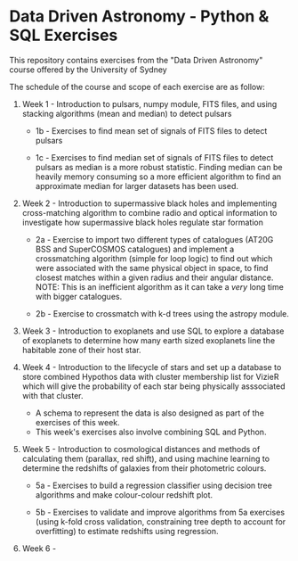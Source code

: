 # Data Driven Astronomy - Python & SQL Exercises

This repository contains exercises from the "Data Driven Astronomy" course offered by the University of Sydney

The schedule of the course and scope of each exercise are as follow:

1. Week 1 - Introduction to pulsars, numpy module, FITS files, and using stacking algorithms (mean and median) to detect pulsars

   - 1b - Exercises to find mean set of signals of FITS files to detect pulsars

   - 1c - Exercises to find median set of signals of FITS files to detect pulsars as median is a more robust statistic. Finding median can be heavily memory consuming so a more efficient algorithm to find an approximate median for larger datasets has been used.

2. Week 2 - Introduction to supermassive black holes and implementing cross-matching algorithm to combine radio and optical information to investigate how supermassive black holes regulate star formation

   - 2a - Exercise to import two different types of catalogues (AT20G BSS and SuperCOSMOS catalogues) and implement a crossmatching algorithm (simple for loop logic) to find out which were associated with the same physical object in space, to find closest matches within a given radius and their angular distance.
     NOTE: This is an inefficient algorithm as it can take a _very_ long time with bigger catalogues.

   - 2b - Exercise to crossmatch with k-d trees using the astropy module.

3. Week 3 - Introduction to exoplanets and use SQL to explore a database of exoplanets to determine how many earth sized exoplanets line the habitable zone of their host star.

4. Week 4 - Introduction to the lifecycle of stars and set up a database to store combined Hypothos data with cluster membership list for VizieR which will give the probability of each star being physically asssociated with that cluster.

   - A schema to represent the data is also designed as part of the exercises of this week.
   - This week's exercises also involve combining SQL and Python.

5. Week 5 - Introduction to cosmological distances and methods of calculating them (parallax, red shift), and using machine learning to determine the redshifts of galaxies from their photometric colours.

   - 5a - Exercises to build a regression classifier using decision tree algorithms and make colour-colour redshift plot.

   - 5b - Exercises to validate and improve algorithms from 5a exercises (using k-fold cross validation, constraining tree depth to account for overfitting) to estimate redshifts using regression.

6. Week 6 -
